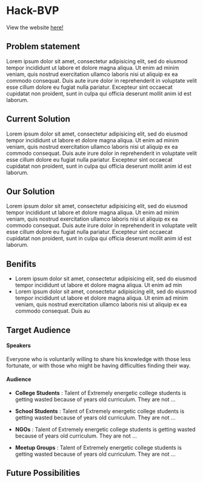 # Hack-BVP

View the website [here!](https://addy1234.github.io/hack-bvp)

## Problem statement
Lorem ipsum dolor sit amet, consectetur adipisicing elit, sed do eiusmod tempor incididunt ut labore et dolore magna aliqua. Ut enim ad minim veniam, quis nostrud exercitation ullamco laboris nisi ut aliquip ex ea commodo consequat. Duis aute irure dolor in reprehenderit in voluptate velit esse cillum dolore eu fugiat nulla pariatur. Excepteur sint occaecat cupidatat non proident, sunt in culpa qui officia deserunt mollit anim id est laborum.

## Current Solution
Lorem ipsum dolor sit amet, consectetur adipisicing elit, sed do eiusmod tempor incididunt ut labore et dolore magna aliqua. Ut enim ad minim veniam, quis nostrud exercitation ullamco laboris nisi ut aliquip ex ea commodo consequat. Duis aute irure dolor in reprehenderit in voluptate velit esse cillum dolore eu fugiat nulla pariatur. Excepteur sint occaecat cupidatat non proident, sunt in culpa qui officia deserunt mollit anim id est laborum.

## Our Solution
Lorem ipsum dolor sit amet, consectetur adipisicing elit, sed do eiusmod tempor incididunt ut labore et dolore magna aliqua. Ut enim ad minim veniam, quis nostrud exercitation ullamco laboris nisi ut aliquip ex ea commodo consequat. Duis aute irure dolor in reprehenderit in voluptate velit esse cillum dolore eu fugiat nulla pariatur. Excepteur sint occaecat cupidatat non proident, sunt in culpa qui officia deserunt mollit anim id est laborum.

## Benifits
- Lorem ipsum dolor sit amet, consectetur adipisicing elit, sed do eiusmod tempor incididunt ut labore et dolore magna aliqua. Ut enim ad min
- Lorem ipsum dolor sit amet, consectetur adipisicing elit, sed do eiusmod tempor incididunt ut labore et dolore magna aliqua. Ut enim ad minim veniam, quis nostrud exercitation ullamco laboris nisi ut aliquip ex ea commodo consequat. Duis au

## Target Audience
#### Speakers
Everyone who is voluntarily willing to share his knowledge with those less fortunate, or with those who might be having difficulties finding their way.
#### Audience
- **College Students** : Talent of Extremely energetic college students is getting wasted because of years old curriculum. They are not ...

- **School Students** : Talent of Extremely energetic college students is getting wasted because of years old curriculum. They are not ...

- **NGOs** : Talent of Extremely energetic college students is getting wasted because of years old curriculum. They are not ...

- **Meetup Groups** : Talent of Extremely energetic college students is getting wasted because of years old curriculum. They are not ...
## Future Possibilities
